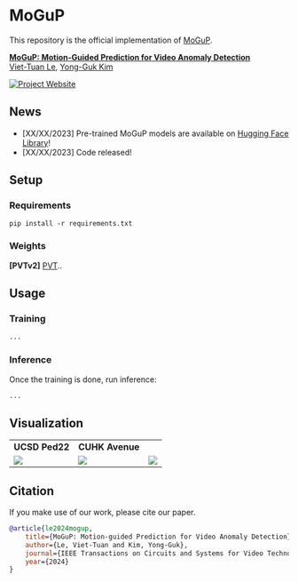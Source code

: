 # MoGuP

This repository is the official implementation of [MoGuP](https://moguprediction.github.io/).

**[MoGuP: Motion-Guided Prediction for Video Anomaly Detection](https://moguprediction.github.io/)**
<br/>
[Viet-Tuan Le](https://vt-le.github.io/), 
[Yong-Guk Kim](http://home.sejong.ac.kr/~ykim/)
<br/>

[![Project Website](https://img.shields.io/badge/Project-Website-orange)](https://moguprediction.github.io/)


## News

- [XX/XX/2023] Pre-trained MoGuP models are available on [Hugging Face Library](https://huggingface.co/)!
- [XX/XX/2023] Code released!

## Setup

### Requirements

```shell
pip install -r requirements.txt
```

### Weights

**[PVTv2]** [PVT](https://github.com/whai362/PVT).. 


## Usage

### Training

```python
...
```

### Inference

Once the training is done, run inference:

```python
...
```

## Visualization

<table class="center">
<tr>
  <td style="text-align:center;"><b>UCSD Ped22</b></td>
  <td style="text-align:center;"><b>CUHK Avenue</b></td>
</tr>
<tr>
  <td><img src="https://github.com/MoGuPrediction/MoGuPrediction.github.io/blob/main/static/images/fig_introduction_error_comparation_ped2.png"></td>
  <td><img src="https://github.com/MoGuPrediction/MoGuPrediction.github.io/blob/main/static/images/fig_introduction_error_comparation_avenue.png"></td>
  <td><img src="https://github.com/MoGuPrediction/MoGuPrediction.github.io/blob/main/static/images/fig_introduction_error_comparation_shanghaitech.png"></td>
</tr>
</table>


## Citation
If you make use of our work, please cite our paper.
```bibtex
@article{le2024mogup,
    title={MoGuP: Motion-guided Prediction for Video Anomaly Detection},
    author={Le, Viet-Tuan and Kim, Yong-Guk},
    journal={IEEE Transactions on Circuits and Systems for Video Technology},
    year={2024}
}
```
